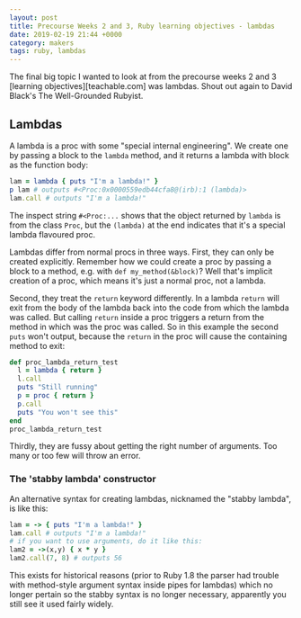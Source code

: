 ```yaml
---
layout: post
title: Precourse Weeks 2 and 3, Ruby learning objectives - lambdas
date: 2019-02-19 21:44 +0000
category: makers
tags: ruby, lambdas
---
```


The final big topic I wanted to look at from the precourse weeks 2 and 3
[learning objectives][teachable.com] was lambdas. Shout out again to David
Black's The Well-Grounded Rubyist.

## Lambdas

A lambda is a proc with some "special internal engineering". We create one by
passing a block to the `lambda` method, and it returns a lambda with block as
the function body:

```ruby
lam = lambda { puts "I'm a lambda!" }
p lam # outputs #<Proc:0x0000559edb44cfa8@(irb):1 (lambda)> 
lam.call # outputs "I'm a lambda!"
```

The inspect string `#<Proc:...` shows that the object returned by `lambda`
is from the class `Proc`, but the `(lambda)` at the end indicates that it's a
special lambda flavoured proc.

Lambdas differ from normal procs in three ways. First, they can only be created
explicitly. Remember how we could create a proc by passing a block to a method,
e.g. with `def my_method(&block)`? Well that's implicit creation of a proc,
which means it's just a normal proc, not a lambda.

Second, they treat the `return` keyword differently. In a lambda `return` will
exit from the body of the lambda back into the code from which the lambda was
called. But calling `return` inside a proc triggers a return from the method in
which was the proc was called. So in this example the second `puts` won't
output, because the `return` in the proc will cause the containing method to
exit:

```ruby
def proc_lambda_return_test
  l = lambda { return }
  l.call
  puts "Still running"
  p = proc { return }
  p.call
  puts "You won't see this"
end
proc_lambda_return_test
```

Thirdly, they are fussy about getting the right number of arguments. Too many or
too few will throw an error.

### The 'stabby lambda' constructor

An alternative syntax for creating lambdas, nicknamed the "stabby lambda", is
like this:

```ruby
lam = -> { puts "I'm a lambda!" }
lam.call # outputs "I'm a lambda!"
# if you want to use arguments, do it like this:
lam2 = ->(x,y) { x * y }
lam2.call(7, 8) # outputs 56
```

This exists for historical reasons (prior to Ruby 1.8 the parser had trouble
with method-style argument syntax inside pipes for lambdas) which no longer
pertain so the stabby syntax is no longer necessary, apparently you still see it
used fairly widely.
